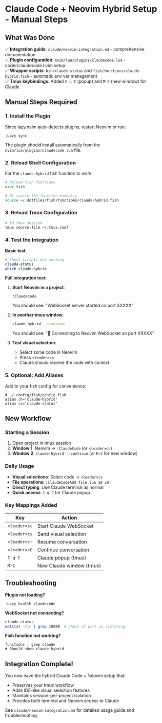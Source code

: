 # Claude Code + Neovim Hybrid Setup - Manual Steps

## What Was Done

✅ **Integration guide**: `claude/neovim-integration.md` - comprehensive documentation  
✅ **Plugin configuration**: `nvim/lua/plugins/claudecode.lua` - coder/claudecode.nvim setup  
✅ **Wrapper scripts**: `bin/claude-status` and `fish/functions/claude-hybrid.fish` - automatic env var management  
✅ **Tmux keybindings**: Added `C-q C` (popup) and `M-C` (new window) for Claude  

## Manual Steps Required

### 1. Install the Plugin

Since lazy.nvim auto-detects plugins, restart Neovim or run:

```vim
:Lazy sync
```

The plugin should install automatically from the `nvim/lua/plugins/claudecode.lua` file.

### 2. Reload Shell Configuration

For the `claude-hybrid` fish function to work:

```bash
# Reload fish functions
exec fish

# Or source the function manually
source ~/.dotfiles/fish/functions/claude-hybrid.fish
```

### 3. Reload Tmux Configuration

```bash
# In tmux session
tmux source-file ~/.tmux.conf
```

### 4. Test the Integration

**Basic test**:
```bash
# Check scripts are working
claude-status
which claude-hybrid
```

**Full integration test**:

1. **Start Neovim in a project**:
   ```vim
   :ClaudeCode
   ```
   You should see: "WebSocket server started on port XXXXX"

2. **In another tmux window**:
   ```bash
   claude-hybrid --continue
   ```
   You should see: "🔗 Connecting to Neovim WebSocket on port XXXXX"

3. **Test visual selection**:
   - Select some code in Neovim
   - Press `<leader>cs`
   - Claude should receive the code with context

### 5. Optional: Add Aliases

Add to your fish config for convenience:

```fish
# ~/.config/fish/config.fish
alias ch='claude-hybrid'
alias cs='claude-status'
```

## New Workflow

### Starting a Session
1. Open project in tmux session
2. **Window 1**: Neovim → `:ClaudeCode` (or `<leader>cc`)
3. **Window 2**: `claude-hybrid --continue` (or `M-C` for new window)

### Daily Usage
- **Visual selections**: Select code → `<leader>cs`
- **File operations**: `:ClaudeCodeAdd file.lua 10 20`
- **Direct typing**: Use Claude terminal as normal
- **Quick access**: `C-q C` for Claude popup

### Key Mappings Added
| Key | Action |
|-----|--------|
| `<leader>cc` | Start Claude WebSocket |
| `<leader>cs` | Send visual selection |
| `<leader>cr` | Resume conversation |
| `<leader>cC` | Continue conversation |
| `C-q C` | Claude popup (tmux) |
| `M-C` | New Claude window (tmux) |

## Troubleshooting

**Plugin not loading?**
```vim
:Lazy health claudecode
```

**WebSocket not connecting?**
```bash
claude-status
netstat -tln | grep 10000  # Check if port is listening
```

**Fish function not working?**
```fish
functions | grep claude
# Should show claude-hybrid
```


## Integration Complete!

You now have the hybrid Claude Code + Neovim setup that:
- Preserves your tmux workflow
- Adds IDE-like visual selection features  
- Maintains session-per-project isolation
- Provides both terminal and Neovim access to Claude

See `claude/neovim-integration.md` for detailed usage guide and troubleshooting.